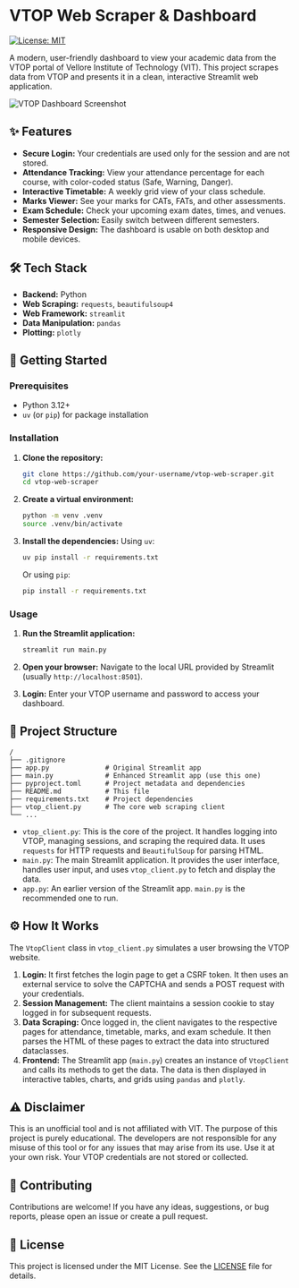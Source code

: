 # VTOP Web Scraper & Dashboard

[![License: MIT](https://img.shields.io/badge/License-MIT-yellow.svg)](https://opensource.org/licenses/MIT)

A modern, user-friendly dashboard to view your academic data from the VTOP portal of Vellore Institute of Technology (VIT). This project scrapes data from VTOP and presents it in a clean, interactive Streamlit web application.

![VTOP Dashboard Screenshot](httpshttps://i.imgur.com/YOUR_SCREENSHOT_URL.png) <!-- Replace with a real screenshot -->

## ✨ Features

*   **Secure Login:** Your credentials are used only for the session and are not stored.
*   **Attendance Tracking:** View your attendance percentage for each course, with color-coded status (Safe, Warning, Danger).
*   **Interactive Timetable:** A weekly grid view of your class schedule.
*   **Marks Viewer:** See your marks for CATs, FATs, and other assessments.
*   **Exam Schedule:** Check your upcoming exam dates, times, and venues.
*   **Semester Selection:** Easily switch between different semesters.
*   **Responsive Design:** The dashboard is usable on both desktop and mobile devices.

## 🛠️ Tech Stack

*   **Backend:** Python
*   **Web Scraping:** `requests`, `beautifulsoup4`
*   **Web Framework:** `streamlit`
*   **Data Manipulation:** `pandas`
*   **Plotting:** `plotly`

## 🚀 Getting Started

### Prerequisites

*   Python 3.12+
*   `uv` (or `pip`) for package installation

### Installation

1.  **Clone the repository:**
    ```bash
    git clone https://github.com/your-username/vtop-web-scraper.git
    cd vtop-web-scraper
    ```

2.  **Create a virtual environment:**
    ```bash
    python -m venv .venv
    source .venv/bin/activate
    ```

3.  **Install the dependencies:**
    Using `uv`:
    ```bash
    uv pip install -r requirements.txt
    ```
    Or using `pip`:
    ```bash
    pip install -r requirements.txt
    ```

### Usage

1.  **Run the Streamlit application:**
    ```bash
    streamlit run main.py
    ```

2.  **Open your browser:**
    Navigate to the local URL provided by Streamlit (usually `http://localhost:8501`).

3.  **Login:**
    Enter your VTOP username and password to access your dashboard.

## 📂 Project Structure

```
/
├── .gitignore
├── app.py              # Original Streamlit app
├── main.py             # Enhanced Streamlit app (use this one)
├── pyproject.toml      # Project metadata and dependencies
├── README.md           # This file
├── requirements.txt    # Project dependencies
├── vtop_client.py      # The core web scraping client
└── ...
```

*   `vtop_client.py`: This is the core of the project. It handles logging into VTOP, managing sessions, and scraping the required data. It uses `requests` for HTTP requests and `BeautifulSoup` for parsing HTML.
*   `main.py`: The main Streamlit application. It provides the user interface, handles user input, and uses `vtop_client.py` to fetch and display the data.
*   `app.py`: An earlier version of the Streamlit app. `main.py` is the recommended one to run.

## ⚙️ How It Works

The `VtopClient` class in `vtop_client.py` simulates a user browsing the VTOP website.

1.  **Login:** It first fetches the login page to get a CSRF token. It then uses an external service to solve the CAPTCHA and sends a POST request with your credentials.
2.  **Session Management:** The client maintains a session cookie to stay logged in for subsequent requests.
3.  **Data Scraping:** Once logged in, the client navigates to the respective pages for attendance, timetable, marks, and exam schedule. It then parses the HTML of these pages to extract the data into structured dataclasses.
4.  **Frontend:** The Streamlit app (`main.py`) creates an instance of `VtopClient` and calls its methods to get the data. The data is then displayed in interactive tables, charts, and grids using `pandas` and `plotly`.

## ⚠️ Disclaimer

This is an unofficial tool and is not affiliated with VIT. The purpose of this project is purely educational. The developers are not responsible for any misuse of this tool or for any issues that may arise from its use. Use it at your own risk. Your VTOP credentials are not stored or collected.

## 🤝 Contributing

Contributions are welcome! If you have any ideas, suggestions, or bug reports, please open an issue or create a pull request.

## 📄 License

This project is licensed under the MIT License. See the [LICENSE](LICENSE) file for details.
